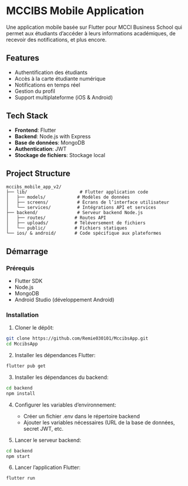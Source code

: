 # MCCIBS Mobile Application

Une application mobile basée sur Flutter pour MCCI Business School qui permet aux étudiants d’accéder à leurs informations académiques, de recevoir des notifications, et plus encore.

## Features

- Authentification des étudiants
- Accès à la carte étudiante numérique
- Notifications en temps réel
- Gestion du profil
- Support multiplateforme (iOS & Android)

## Tech Stack

- **Frontend**: Flutter
- **Backend**: Node.js with Express
- **Base de données**: MongoDB
- **Authentication**: JWT
- **Stockage de fichiers**: Stockage local

## Project Structure

```
mccibs_mobile_app_v2/
├── lib/                    # Flutter application code
│   ├── models/            # Modèles de données
│   ├── screens/           # Écrans de l’interface utilisateur
│   └── services/          # Intégrations API et services
├── backend/               # Serveur backend Node.js
│   ├── routes/           # Routes API
│   ├── uploads/          # Téléversement de fichiers
│   └── public/           # Fichiers statiques
└── ios/ & android/       # Code spécifique aux plateformes
```

## Démarrage

### Prérequis

- Flutter SDK
- Node.js
- MongoDB
- Android Studio (développement Android)

### Installation

1. Cloner le dépôt:
```bash
git clone https://github.com/Remie030101/MccibsApp.git
cd MccibsApp
```

2. Installer les dépendances Flutter:
```bash
flutter pub get
```

3. Installer les dépendances du backend:
```bash
cd backend
npm install
```

4. Configurer les variables d’environnement:
   - Créer un fichier .env dans le répertoire backend
   - Ajouter les variables nécessaires (URL de la base de données, secret JWT, etc.

5. Lancer le serveur backend:
```bash
cd backend
npm start
```

6. Lancer l’application Flutter:
```bash
flutter run
```

